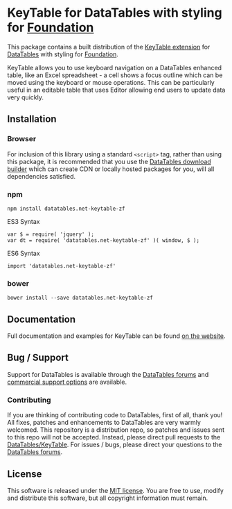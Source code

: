 # KeyTable for DataTables with styling for [Foundation](https://get.foundation/)

This package contains a built distribution of the [KeyTable extension](https://datatables.net/extensions/keytable) for [DataTables](https://datatables.net/) with styling for [Foundation](https://get.foundation/).

KeyTable allows you to use keyboard navigation on a DataTables enhanced table, like an Excel spreadsheet - a cell shows a focus outline which can be moved using the keyboard or mouse operations. This can be particularly useful in an editable table that uses Editor allowing end users to update data very quickly.


## Installation

### Browser

For inclusion of this library using a standard `<script>` tag, rather than using this package, it is recommended that you use the [DataTables download builder](//datatables.net/download) which can create CDN or locally hosted packages for you, will all dependencies satisfied.

### npm

```
npm install datatables.net-keytable-zf
```

ES3 Syntax
```
var $ = require( 'jquery' );
var dt = require( 'datatables.net-keytable-zf' )( window, $ );
```

ES6 Syntax
```
import 'datatables.net-keytable-zf'
```

### bower

```
bower install --save datatables.net-keytable-zf
```



## Documentation

Full documentation and examples for KeyTable can be found [on the website](https://datatables.net/extensions/keytable).


## Bug / Support

Support for DataTables is available through the [DataTables forums](//datatables.net/forums) and [commercial support options](//datatables.net/support) are available.


### Contributing

If you are thinking of contributing code to DataTables, first of all, thank you! All fixes, patches and enhancements to DataTables are very warmly welcomed. This repository is a distribution repo, so patches and issues sent to this repo will not be accepted. Instead, please direct pull requests to the [DataTables/KeyTable](http://github.com/DataTables/KeyTable). For issues / bugs, please direct your questions to the [DataTables forums](//datatables.net/forums).


## License

This software is released under the [MIT license](//datatables.net/license). You are free to use, modify and distribute this software, but all copyright information must remain.

